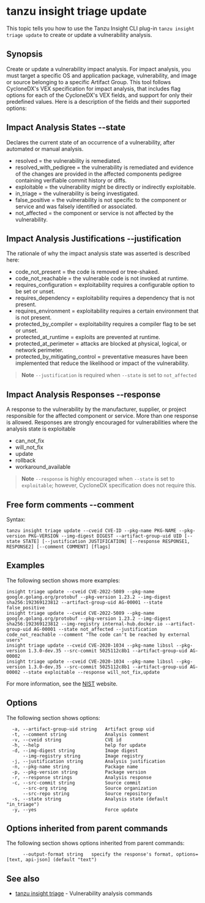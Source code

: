 # tanzu insight triage update

This topic tells you how to use the Tanzu Insight CLI plug-in 
`tanzu insight triage update` to create or update a vulnerability analysis.

## <a id='synopsis'></a>Synopsis

Create or update a vulnerability impact analysis. For impact analysis, you must
target a specific OS and application package, vulnerability, and image or source
belonging to a specific Artifact Group. This tool follows CycloneDX's VEX specification
for impact analysis, that includes flag options for each of the CycloneDX's
VEX fields, and support for only their predefined values. Here is a
description of the fields and their supported options:

## Impact Analysis States \-\-state

Declares the current state of an occurrence of a vulnerability, after automated
or manual analysis.

- resolved = the vulnerability is remediated.
- resolved_with_pedigree = the vulnerability is remediated and evidence of
  the changes are provided in the affected components pedigree containing
  verifiable commit history or diffs.
- exploitable = the vulnerability might be directly or indirectly exploitable.
- in_triage = the vulnerability is being investigated.
- false_positive = the vulnerability is not specific to the component or service
  and was falsely identified or associated.
- not_affected = the component or service is not affected by the vulnerability.  

## Impact Analysis Justifications \-\-justification

The rationale of why the impact analysis state was asserted is described here:

- code_not_present = the code is removed or tree-shaked.
- code_not_reachable = the vulnerable code is not invoked at runtime.
- requires_configuration = exploitability requires a configurable option to be
  set or unset.
- requires_dependency = exploitability requires a dependency that is not present.
- requires_environment = exploitability requires a certain environment that is
  not present.
- protected_by_compiler = exploitability requires a compiler flag to be
  set or unset.
- protected_at_runtime = exploits are prevented at runtime.
- protected_at_perimeter = attacks are blocked at physical, logical, or network
  perimeter.
- protected_by_mitigating_control = preventative measures have been implemented
  that reduce the likelihood or impact of the vulnerability.

> **Note** `--justification` is required when `--state` is set to `not_affected`

## Impact Analysis Responses \-\-response

A response to the vulnerability by the manufacturer, supplier, or project
responsible for the affected component or service.  More than one response is allowed. Responses are strongly encouraged for vulnerabilities where the
analysis state is exploitable

- can_not_fix
- will_not_fix
- update
- rollback
- workaround_available

> **Note** `--response` is highly encouraged when `--state` is set to `exploitable`; however, CycloneDX specification does not require this.

## Free form comments \-\-comment

Syntax:

```console
tanzu insight triage update --cveid CVE-ID --pkg-name PKG-NAME --pkg-version PKG-VERSION --img-digest DIGEST --artifact-group-uid UID [--state STATE] [--justification JUSTIFICATION] [--response RESPONSE1, RESPONSE2] [--comment COMMENT] [flags]
```

## <a id='examples'></a>Examples

The following section shows more examples:

```console
insight triage update --cveid CVE-2022-5089 --pkg-name google.golang.org/protobuf --pkg-version 1.23.2 --img-digest sha256:192369123812 --artifact-group-uid AG-00001 --state false_positive
insight triage update --cveid CVE-2022-5089 --pkg-name google.golang.org/protobuf --pkg-version 1.23.2 --img-digest sha256:192369123812 --img-registry internal-hub.docker.io --artifact-group-uid AG-00001 --state not_affected --justification code_not_reachable --comment "The code can't be reached by external users"
insight triage update --cveid CVE-2020-1034 --pkg-name libssl --pkg-version 1.3.0-dev.35 --src-commit 5025112c8b1 --artifact-group-uid AG-00002
insight triage update --cveid CVE-2020-1034 --pkg-name libssl --pkg-version 1.3.0-dev.35 --src-commit 5025112c8b1 --artifact-group-uid AG-00002 --state exploitable --response will_not_fix,update
```

For more information, see the [NIST](https://nvd.nist.gov/) website. 

## <a id='options'></a>Options

The following section shows options:

```console
  -a, --artifact-group-uid string   Artifact group uid
  -t, --comment string              Analysis comment
  -v, --cveid string                CVE id
  -h, --help                        help for update
  -d, --img-digest string           Image digest
      --img-registry string         Image registry
  -j, --justification string        Analysis justification
  -n, --pkg-name string             Package name
  -p, --pkg-version string          Package version
  -r, --response strings            Analysis response
  -c, --src-commit string           Source commit
      --src-org string              Source organization
      --src-repo string             Source repository
  -s, --state string                Analysis state (default "in_triage")
  -y, --yes                         Force update
```

## <a id='options'></a>Options inherited from parent commands

The following section shows options inherited from parent commands:

```console
      --output-format string   specify the response's format, options=[text, api-json] (default "text")
```

## <a id='see-also'></a>See also

* [tanzu insight triage](tanzu_insight_triage.hbs.md)	 - Vulnerability analysis commands

